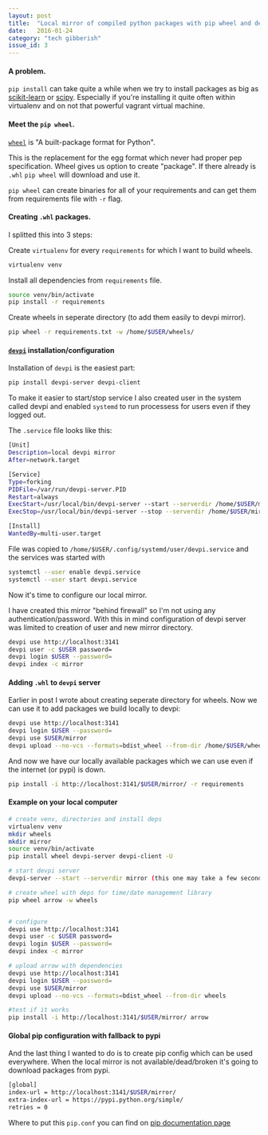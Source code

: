 ```yaml
---
layout: post
title:  "Local mirror of compiled python packages with pip wheel and devpi server"
date:   2016-01-24
category: "tech gibberish"
issue_id: 3
---
```


#### A problem.

```pip install``` can take quite a while when we try to install packages as big as [scikit-learn](http://scikit-learn.org/stable/) or [scipy](http://www.scipy.org/). Especially if you're installing it quite often within virtualenv and on not that powerful vagrant virtual machine.

#### Meet the ```pip wheel```.
[```wheel```](https://wheel.readthedocs.org/en/latest/) is "A built-package format for Python".

This is the replacement for the egg format which never had proper pep specification. Wheel gives us option to create "package". If there already is ```.whl``` ```pip wheel``` will download and use it.

```pip wheel``` can create binaries for all of your requirements and can get them from requirements file with ```-r``` flag.

#### Creating ```.whl``` packages.
I splitted this into 3 steps:

Create ```virtualenv``` for every ```requirements``` for which I want to build wheels.

```bash
virtualenv venv
```

Install all dependencies from ```requirements``` file.

```bash
source venv/bin/activate
pip install -r requirements
```

Create wheels in seperate directory (to add them easily to devpi mirror).

```bash
pip wheel -r requirements.txt -w /home/$USER/wheels/
```


#### [```devpi```](http://doc.devpi.net/latest/) installation/configuration
Installation of ```devpi``` is the easiest part:

```bash
pip install devpi-server devpi-client
```

To make it easier to start/stop service I also created user in the system called devpi and enabled ```systemd``` to run processess for users even if they logged out.

The ```.service``` file looks like this:

```bash
[Unit]
Description=local devpi mirror
After=network.target

[Service]
Type=forking
PIDFile=/var/run/devpi-server.PID
Restart=always
ExecStart=/usr/local/bin/devpi-server --start --serverdir /home/$USER/mirror/
ExecStop=/usr/local/bin/devpi-server --stop --serverdir /home/$USER/mirror/

[Install]
WantedBy=multi-user.target
```

File was copied to ```/home/$USER/.config/systemd/user/devpi.service``` and the services was started with

```bash
systemctl --user enable devpi.service
systemctl --user start devpi.service
```

Now it's time to configure our local mirror.

I have created this mirror "behind firewall" so I'm not using any authentication/password. With this in mind configuration of devpi server was limited to creation of user and new mirror directory.

```bash
devpi use http://localhost:3141
devpi user -c $USER password=
devpi login $USER --password=
devpi index -c mirror
```

#### Adding ```.whl``` to ```devpi``` server
Earlier in post I wrote about creating seperate directory for wheels. Now we can use it to add packages we build locally to devpi:

```bash
devpi use http://localhost:3141
devpi login $USER --password=
devpi use $USER/mirror
devpi upload --no-vcs --formats=bdist_wheel --from-dir /home/$USER/wheels/
```

And now we have our locally available packages which we can use even if the internet (or pypi) is down.

```bash
pip install -i http://localhost:3141/$USER/mirror/ -r requirements
```

#### Example on your local computer

```bash
# create venv, directories and install deps
virtualenv venv
mkdir wheels
mkdir mirror
source venv/bin/activate
pip install wheel devpi-server devpi-client -U

# start devpi server
devpi-server --start --serverdir mirror (this one may take a few seconds to start)

# create wheel with deps for time/date management library
pip wheel arrow -w wheels


# configure
devpi use http://localhost:3141
devpi user -c $USER password=
devpi login $USER --password=
devpi index -c mirror

# upload arrow with dependencies
devpi use http://localhost:3141
devpi login $USER --password=
devpi use $USER/mirror
devpi upload --no-vcs --formats=bdist_wheel --from-dir wheels

#test if it works
pip install -i http://localhost:3141/$USER/mirror/ arrow
```

#### Global pip configuration with fallback to pypi
And the last thing I wanted to do is to create pip config which can be used everywhere.
When the local mirror is not available/dead/broken it's going to download packages from pypi.

```bash
[global]
index-url = http://localhost:3141/$USER/mirror/
extra-index-url = https://pypi.python.org/simple/
retries = 0
```

Where to put this ```pip.conf``` you can find on [pip documentation page](https://pip.pypa.io/en/stable/user_guide/#configuration)
